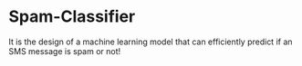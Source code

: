 # Spam-Classifier
It is the design of a machine learning model that can efficiently predict if an SMS message is spam or not!
